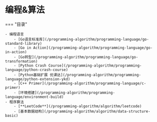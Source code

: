 # 编程&算法

=== "目录"

    - 编程语言
        - [Go语言标准库](/programming-algorithm/programming-language/go-standard-library)  
        - [Go in Action](/programming-algorithm/programming-language/go-in-action)  
        - [Go转型](/programming-algorithm/programming-language/go-transformation)  
        - [Python Crash Course](/programming-algorithm/programming-language/python-crash-course)  
        - [Python基础扩展 优课达](/programming-algorithm/programming-language/python-extension-ykd)  
        - [C++ Primer](/programming-algorithm/programming-language/c-primer)  
        - [环境搭建](/programming-algorithm/programming-language/environment-build)  
    - 程序算法
        - [**LeetCode**](/programming-algorithm/algorithm/leetcode)  
        - [基本数据结构](/programming-algorithm/algorithm/data-structure-basic)  